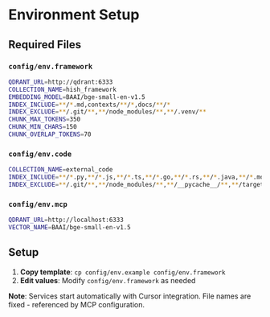 # Environment Setup

## Required Files

### `config/env.framework`
```bash
QDRANT_URL=http://qdrant:6333
COLLECTION_NAME=hish_framework
EMBEDDING_MODEL=BAAI/bge-small-en-v1.5
INDEX_INCLUDE=**/*.md,contexts/**/*,docs/**/*
INDEX_EXCLUDE=**/.git/**,**/node_modules/**,**/.venv/**
CHUNK_MAX_TOKENS=350
CHUNK_MIN_CHARS=150
CHUNK_OVERLAP_TOKENS=70
```

### `config/env.code`
```bash
COLLECTION_NAME=external_code
INDEX_INCLUDE=**/*.py,**/*.js,**/*.ts,**/*.go,**/*.rs,**/*.java,**/*.md
INDEX_EXCLUDE=**/.git/**,**/node_modules/**,**/__pycache__/**,**/target/**,**/dist/**
```

### `config/env.mcp`
```bash
QDRANT_URL=http://localhost:6333
VECTOR_NAME=BAAI/bge-small-en-v1.5
```

## Setup

1. **Copy template**: `cp config/env.example config/env.framework`
2. **Edit values**: Modify `config/env.framework` as needed

**Note**: Services start automatically with Cursor integration. File names are fixed - referenced by MCP configuration.